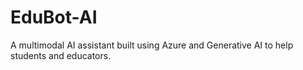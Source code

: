 # EduBot-AI
A multimodal AI assistant built using Azure and Generative AI to help students and educators.
